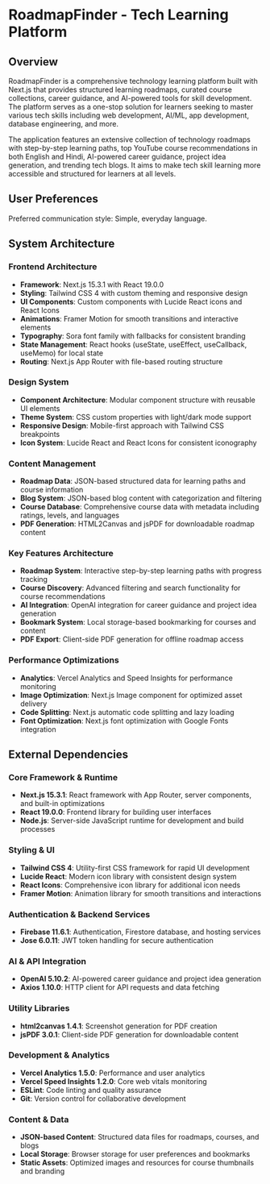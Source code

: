# RoadmapFinder - Tech Learning Platform

## Overview

RoadmapFinder is a comprehensive technology learning platform built with Next.js that provides structured learning roadmaps, curated course collections, career guidance, and AI-powered tools for skill development. The platform serves as a one-stop solution for learners seeking to master various tech skills including web development, AI/ML, app development, database engineering, and more.

The application features an extensive collection of technology roadmaps with step-by-step learning paths, top YouTube course recommendations in both English and Hindi, AI-powered career guidance, project idea generation, and trending tech blogs. It aims to make tech skill learning more accessible and structured for learners at all levels.

## User Preferences

Preferred communication style: Simple, everyday language.

## System Architecture

### Frontend Architecture
- **Framework**: Next.js 15.3.1 with React 19.0.0
- **Styling**: Tailwind CSS 4 with custom theming and responsive design
- **UI Components**: Custom components with Lucide React icons and React Icons
- **Animations**: Framer Motion for smooth transitions and interactive elements
- **Typography**: Sora font family with fallbacks for consistent branding
- **State Management**: React hooks (useState, useEffect, useCallback, useMemo) for local state
- **Routing**: Next.js App Router with file-based routing structure

### Design System
- **Component Architecture**: Modular component structure with reusable UI elements
- **Theme System**: CSS custom properties with light/dark mode support
- **Responsive Design**: Mobile-first approach with Tailwind CSS breakpoints
- **Icon System**: Lucide React and React Icons for consistent iconography

### Content Management
- **Roadmap Data**: JSON-based structured data for learning paths and course information
- **Blog System**: JSON-based blog content with categorization and filtering
- **Course Database**: Comprehensive course data with metadata including ratings, levels, and languages
- **PDF Generation**: HTML2Canvas and jsPDF for downloadable roadmap content

### Key Features Architecture
- **Roadmap System**: Interactive step-by-step learning paths with progress tracking
- **Course Discovery**: Advanced filtering and search functionality for course recommendations
- **AI Integration**: OpenAI integration for career guidance and project idea generation
- **Bookmark System**: Local storage-based bookmarking for courses and content
- **PDF Export**: Client-side PDF generation for offline roadmap access

### Performance Optimizations
- **Analytics**: Vercel Analytics and Speed Insights for performance monitoring
- **Image Optimization**: Next.js Image component for optimized asset delivery
- **Code Splitting**: Next.js automatic code splitting and lazy loading
- **Font Optimization**: Next.js font optimization with Google Fonts integration

## External Dependencies

### Core Framework & Runtime
- **Next.js 15.3.1**: React framework with App Router, server components, and built-in optimizations
- **React 19.0.0**: Frontend library for building user interfaces
- **Node.js**: Server-side JavaScript runtime for development and build processes

### Styling & UI
- **Tailwind CSS 4**: Utility-first CSS framework for rapid UI development
- **Lucide React**: Modern icon library with consistent design system
- **React Icons**: Comprehensive icon library for additional icon needs
- **Framer Motion**: Animation library for smooth transitions and interactions

### Authentication & Backend Services
- **Firebase 11.6.1**: Authentication, Firestore database, and hosting services
- **Jose 6.0.11**: JWT token handling for secure authentication

### AI & API Integration
- **OpenAI 5.10.2**: AI-powered career guidance and project idea generation
- **Axios 1.10.0**: HTTP client for API requests and data fetching

### Utility Libraries
- **html2canvas 1.4.1**: Screenshot generation for PDF creation
- **jsPDF 3.0.1**: Client-side PDF generation for downloadable content

### Development & Analytics
- **Vercel Analytics 1.5.0**: Performance and user analytics
- **Vercel Speed Insights 1.2.0**: Core web vitals monitoring
- **ESLint**: Code linting and quality assurance
- **Git**: Version control for collaborative development

### Content & Data
- **JSON-based Content**: Structured data files for roadmaps, courses, and blogs
- **Local Storage**: Browser storage for user preferences and bookmarks
- **Static Assets**: Optimized images and resources for course thumbnails and branding